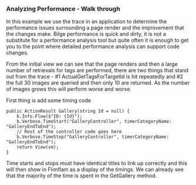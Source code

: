 
### Analyzing Performance  - Walk through

In this example we use the trace in an application to determine the performance issues surrounding a page render and the improvement that the changes make.  Bilge performance is quick and dirty, it is not a substitute for a performance analysis tool but quite often it is enough to get you to the point where detailed performance analysis can support code changes.

From the initial view we can see that the page renders and then a large number of retrievals for tags are performed, there are two things that stand out from the trace - #1 ActualGetTagsForTargetId is hit repeatedly and #2 the full 30 images are queried and then only 10 are returned.  As the number of images grows this will perform worse and worse.

First thing is add some timing code
```
public ActionResult Gallery(string Id = null) {
    b.Info.Flow($"ID: {Id}");
    b.Verbose.TimeStart("GalleryController", timerCategoryName: "GalleryEndToEnd");
    // Rest of the controller code goes here
    b.Verbose.TimeStop("GalleryController", timerCategoryName: "GalleryEndToEnd");
    return View(vm);
}

```

Time starts and stops must have identical titles to link up correctly and this will then show in Flimflam as a display of the timings. We can already see that the majority of the time is spent in the GetGallery method.